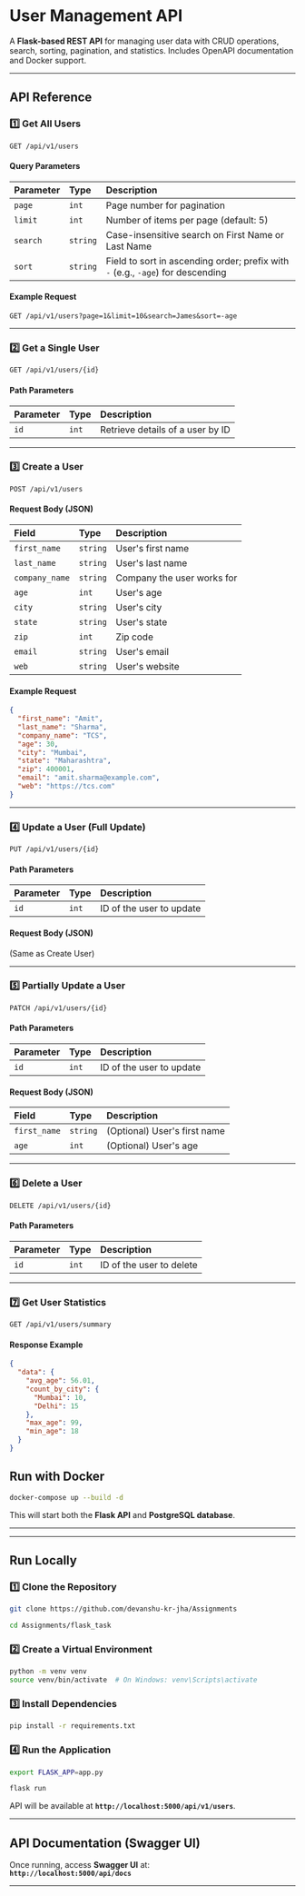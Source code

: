 
# **User Management API**  

A **Flask-based REST API** for managing user data with CRUD operations, search, sorting, pagination, and statistics. Includes OpenAPI documentation and Docker support.

---

## **API Reference**  

### **1️⃣ Get All Users**  

```http
GET /api/v1/users
```

#### **Query Parameters**  
| Parameter | Type     | Description  |
| :-------- | :------- | :----------- |
| `page`    | `int`    | Page number for pagination |
| `limit`   | `int`    | Number of items per page (default: 5) |
| `search`  | `string` | Case-insensitive search on First Name or Last Name |
| `sort`    | `string` | Field to sort in ascending order; prefix with `-` (e.g., `-age`) for descending |

#### **Example Request**
```http
GET /api/v1/users?page=1&limit=10&search=James&sort=-age
```

---

### **2️⃣ Get a Single User**  

```http
GET /api/v1/users/{id}
```

#### **Path Parameters**  
| Parameter | Type     | Description  |
| :-------- | :------- | :----------- |
| `id`      | `int`    | Retrieve details of a user by ID |

---

### **3️⃣ Create a User**  

```http
POST /api/v1/users
```

#### **Request Body (JSON)**  
| Field | Type  | Description  |
| :---- | :---- | :----------- |
| `first_name` | `string` | User's first name |
| `last_name` | `string` | User's last name |
| `company_name` | `string` | Company the user works for |
| `age` | `int` | User's age |
| `city` | `string` | User's city |
| `state` | `string` | User's state |
| `zip` | `int` | Zip code |
| `email` | `string` | User's email |
| `web` | `string` | User's website |

#### **Example Request**
```json
{
  "first_name": "Amit",
  "last_name": "Sharma",
  "company_name": "TCS",
  "age": 30,
  "city": "Mumbai",
  "state": "Maharashtra",
  "zip": 400001,
  "email": "amit.sharma@example.com",
  "web": "https://tcs.com"
}
```

---

### **4️⃣ Update a User (Full Update)**  

```http
PUT /api/v1/users/{id}
```

#### **Path Parameters**  
| Parameter | Type     | Description  |
| :-------- | :------- | :----------- |
| `id`      | `int`    | ID of the user to update |

#### **Request Body (JSON)**  
(Same as Create User)

---

### **5️⃣ Partially Update a User**  

```http
PATCH /api/v1/users/{id}
```

#### **Path Parameters**  
| Parameter | Type     | Description  |
| :-------- | :------- | :----------- |
| `id`      | `int`    | ID of the user to update |

#### **Request Body (JSON)**  
| Field | Type  | Description  |
| :---- | :---- | :----------- |
| `first_name` | `string` | (Optional) User's first name |
| `age` | `int` | (Optional) User's age |

---

### **6️⃣ Delete a User**  

```http
DELETE /api/v1/users/{id}
```

#### **Path Parameters**  
| Parameter | Type     | Description  |
| :-------- | :------- | :----------- |
| `id`      | `int`    | ID of the user to delete |

---

### **7️⃣ Get User Statistics**  

```http
GET /api/v1/users/summary
```

#### **Response Example**
```json
{
  "data": {
    "avg_age": 56.01,
    "count_by_city": {
      "Mumbai": 10,
      "Delhi": 15
    },
    "max_age": 99,
    "min_age": 18
  }
}
```

## **Run with Docker**  
```sh
docker-compose up --build -d
```
This will start both the **Flask API** and **PostgreSQL database**.

---

---

## **Run Locally**  

### **1️⃣ Clone the Repository**  
```sh
git clone https://github.com/devanshu-kr-jha/Assignments

cd Assignments/flask_task
```

### **2️⃣ Create a Virtual Environment**  
```sh
python -m venv venv
source venv/bin/activate  # On Windows: venv\Scripts\activate
```

### **3️⃣ Install Dependencies**  
```sh
pip install -r requirements.txt
```
### **4️⃣ Run the Application**  
```sh
export FLASK_APP=app.py

flask run
```
API will be available at **`http://localhost:5000/api/v1/users`**.

---

## **API Documentation (Swagger UI)**  
Once running, access **Swagger UI** at:  
**`http://localhost:5000/api/docs`**

---
